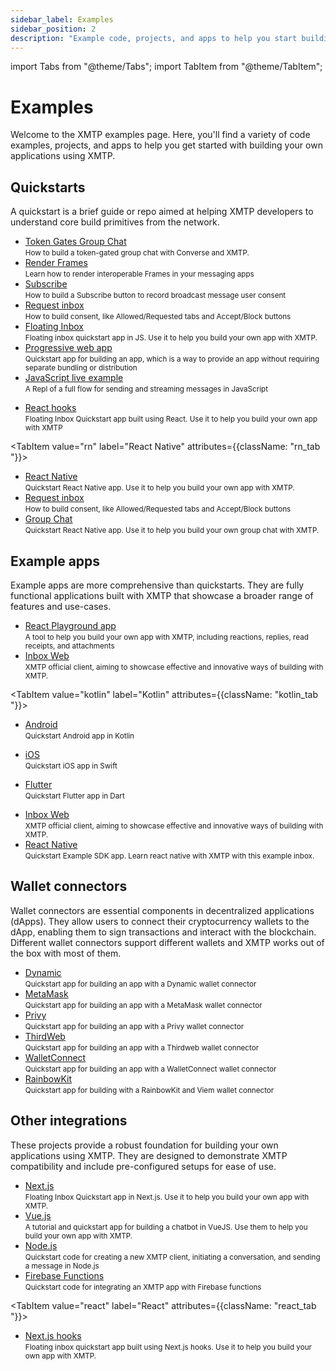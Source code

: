 ```yaml
---
sidebar_label: Examples
sidebar_position: 2
description: "Example code, projects, and apps to help you start building apps with XMTP"
---
```


import Tabs from "@theme/Tabs";
import TabItem from "@theme/TabItem";

# Examples

Welcome to the XMTP examples page. Here, you'll find a variety of code examples, projects, and apps to help you get started with building your own applications using XMTP.

## Quickstarts

A quickstart is a brief guide or repo aimed at helping XMTP developers to understand core build primitives from the network.

<Tabs groupId="quickstarts-tabs" >
<TabItem value="js" label="JavaScript"  attributes={{className: "js_tab "}}>

<div className="quickstarts-tabs">

<ul>
  <li><a href="/docs/tutorials/token-gated-group-chat" class="plausible-event-name=Quickstart">Token Gates Group Chat</a><br/><small>How to build a token-gated group chat with Converse and XMTP.</small></li>
  <li><a href="https://github.com/xmtp/xmtp-quickstart-chat-frames" class="plausible-event-name=Quickstart">Render Frames</a><br/><small>Learn how to render interoperable Frames in your messaging apps</small></li>
  <li><a href="/docs/tutorials/portable-consent/subscribe" class="plausible-event-name=Quickstart">Subscribe</a><br/><small>How to build a Subscribe button to record broadcast message user consent</small></li>
  <li><a href="/docs/tutorials/portable-consent/request-inbox" class="plausible-event-name=Quickstart">Request inbox</a><br/><small>How to build consent, like Allowed/Requested tabs and Accept/Block buttons</small></li>
  <li><a href="https://github.com/xmtp/xmtp-quickstart-reactjs" class="plausible-event-name=Quickstart">Floating Inbox</a><br/><small>Floating inbox quickstart app in JS. Use it to help you build your own app with XMTP.</small></li>
  <li><a href="https://github.com/xmtp/xmtp-quickstart-pwa" class="plausible-event-name=Quickstart">Progressive web app</a><br/><small>Quickstart app for building an app, which is a way to provide an app without requiring separate bundling or distribution</small></li>
  <li><a href="https://replit.com/@FabrizioGuespe/XMTP-Developer-Quickstart?v=1#index.ts" class="plausible-event-name=Replit">JavaScript live example</a><br/><small>A Repl of a full flow for sending and streaming messages in JavaScript</small></li>

</ul>

</div>

</TabItem>
<TabItem value="react" label="React"  attributes={{className: "react_tab "}}>

<div className="quickstarts-tabs">

<ul>
  <li><a href="https://github.com/xmtp/xmtp-quickstart-hooks" class="plausible-event-name=Quickstart">React hooks</a><br/><small>Floating Inbox Quickstart app built using React. Use it to help you build your own app with XMTP</small></li>
</ul>

</div>

</TabItem>

<TabItem value="rn" label="React Native" attributes={{className: "rn_tab "}}>

<div className="quickstarts-tabs">

<ul>
  <li><a href="https://github.com/xmtp/xmtp-quickstart-reactnative" class="plausible-event-name=Quickstart">React Native</a><br/><small>Quickstart React Native app. Use it to help you build your own app with XMTP.</small></li>
  <li><a href="/docs/tutorials/portable-consent/request-inbox-rn" class="plausible-event-name=Quickstart">Request inbox</a><br/><small>How to build consent, like Allowed/Requested tabs and Accept/Block buttons</small></li>
  <li><a href="/docs/tutorials/group-chat-rn" class="plausible-event-name=Quickstart">Group Chat</a><br/><small>Quickstart React Native app. Use it to help you build your own group chat with XMTP.</small></li>
</ul>

</div>

</TabItem>
</Tabs>

## Example apps

Example apps are more comprehensive than quickstarts. They are fully functional applications built with XMTP that showcase a broader range of features and use-cases.

<Tabs>
<TabItem value="react" label="React" attributes={{className: "react_tab "}}>

<div className="quickstarts-tabs">

<ul>
  <li><a href="https://github.com/xmtp/xmtp-react-playground/" class="plausible-event-name=Example">React Playground app</a><br/><small>A tool to help you build your own app with XMTP, including reactions, replies, read receipts, and attachments</small></li>
  <li><a href="https://github.com/xmtp-labs/xmtp-inbox-web/" class="plausible-event-name=Example">Inbox Web</a><br/><small>XMTP official client, aiming to showcase effective and innovative ways of building with XMTP.</small></li>
</ul>
</div>

</TabItem>

<TabItem value="kotlin" label="Kotlin" attributes={{className: "kotlin_tab "}}>

<div className="quickstarts-tabs">

<ul>
  <li><a href="https://github.com/xmtp/xmtp-android" class="plausible-event-name=Quickstart">Android</a><br/><small>Quickstart Android app in Kotlin</small></li>
</ul>

</div>

</TabItem>
<TabItem value="swift" label="Swift" attributes={{className: "swift_tab "}}>

<div className="quickstarts-tabs">

<ul>
  <li><a href="https://github.com/xmtp/xmtp-ios" class="plausible-event-name=Quickstart">iOS</a><br/><small>Quickstart iOS app in Swift</small></li>
</ul>

</div>

</TabItem>
<TabItem value="dart" label="Dart"  attributes={{className: "dart_tab "}}>

<div className="quickstarts-tabs">

<ul>
  <li><a href="https://github.com/xmtp/xmtp-flutter" class="plausible-event-name=Quickstart">Flutter</a><br/><small>Quickstart Flutter app in Dart</small></li>
</ul>

</div>

</TabItem>
<TabItem value="rn" label="React Native"  attributes={{className: "rn_tab "}}>

<div className="quickstarts-tabs">

<ul>
  <li><a href="https://github.com/xmtp-labs/xmtp-inbox-mobile/" class="plausible-event-name=Example">Inbox Web</a><br/><small>XMTP official client, aiming to showcase effective and innovative ways of building with XMTP.</small></li>
  <li><a href="https://github.com/xmtp/xmtp-react-native" class="plausible-event-name=Quickstart">React Native</a><br/><small>Quickstart Example SDK app. Learn react native with XMTP with this example inbox.</small></li>
</ul>

</div>

</TabItem>
</Tabs>

## Wallet connectors

Wallet connectors are essential components in decentralized applications (dApps). They allow users to connect their cryptocurrency wallets to the dApp, enabling them to sign transactions and interact with the blockchain. Different wallet connectors support different wallets and XMTP works out of the box with most of them.

<Tabs>
<TabItem value="wallet" label="Wallet connectors" attributes={{className: "wallet_tab "}}>

<div className="quickstarts-tabs">

<ul>
  <li><a href="https://github.com/xmtp-labs/xmtp-quickstart-dynamic" class="plausible-event-name=Quickstart">Dynamic</a><br/><small>Quickstart app for building an app with a Dynamic wallet connector</small></li>
  <li><a href="https://github.com/xmtp-labs/xmtp-quickstart-metamask" class="plausible-event-name=Quickstart">MetaMask</a><br/><small>Quickstart app for building an app with a MetaMask wallet connector</small></li>
  <li><a href="https://github.com/xmtp-labs/xmtp-quickstart-privy" class="plausible-event-name=Quickstart">Privy</a><br/><small>Quickstart app for building an app with a Privy wallet connector</small></li>
  <li><a href="https://github.com/xmtp-labs/xmtp-quickstart-thirdweb" class="plausible-event-name=Quickstart">ThirdWeb</a><br/><small>Quickstart app for building an app with a Thirdweb wallet connector</small></li>
  <li><a href="https://github.com/xmtp-labs/xmtp-quickstart-walletconnect" class="plausible-event-name=Quickstart">WalletConnect</a><br/><small>Quickstart app for building an app with a WalletConnect wallet connector</small></li>
  <li><a href="https://github.com/xmtp-labs/quickstart-rainbowkit" class="plausible-event-name=Quickstart">RainbowKit</a><br/><small>Quickstart app for building with a RainbowKit and Viem wallet connector</small></li>
</ul>

</div>

</TabItem>
</Tabs>

## Other integrations

These projects provide a robust foundation for building your own applications using XMTP. They are designed to demonstrate XMTP compatibility and include pre-configured setups for ease of use.

<Tabs groupId="quickstarts-tabs" >
<TabItem value="js" label="JavaScript"  attributes={{className: "js_tab "}}>

<div className="quickstarts-tabs">

<ul>
  <li><a href="https://github.com/xmtp/xmtp-quickstart-reactjs-next" class="plausible-event-name=Quickstart">Next.js</a><br/><small>Floating Inbox Quickstart app in Next.js. Use it to help you build your own app with XMTP.</small></li>  
  <li><a href="https://github.com/xmtp/xmtp-quickstart-vuejs" class="plausible-event-name=Quickstart">Vue.js</a><br/><small>A tutorial and quickstart app for building a chatbot in VueJS. Use them to help you build your own app with XMTP.</small></li>
  <li><a href="https://github.com/xmtp/xmtp-quickstart-node" class="plausible-event-name=Quickstart">Node.js</a><br/><small>Quickstart code for creating a new XMTP client, initiating a conversation, and sending a message in Node.js</small></li>
  <li><a href="https://github.com/xmtp/xmtp-quickstart-firebase-functions" class="plausible-event-name=Quickstart">Firebase Functions</a><br/><small>Quickstart code for integrating an XMTP app with Firebase functions</small></li>
</ul>

</div>

</TabItem>

<TabItem value="react" label="React" attributes={{className: "react_tab "}}>

<div className="quickstarts-tabs">

<ul>
  <li><a href="https://github.com/xmtp/xmtp-quickstart-hooks-next" class="plausible-event-name=Quickstart">Next.js hooks</a><br/><small>Floating inbox quickstart app built using Next.js hooks. Use it to help you build your own app with XMTP.</small></li>
</ul>

</div>

</TabItem>
</Tabs>
